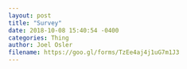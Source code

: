 ```yaml
---
layout: post
title: "Survey"
date: 2018-10-08 15:40:54 -0400
categories: Thing
author: Joel Osler
filename: https://goo.gl/forms/TzEe4aj4j1uG7m1J3
---
```


